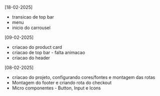 
[18-02-2025]
- transicao de top bar
- menu
- inicio do carrousel


[09-02-2025]
- criacao do product card
- criacao de top bar - falta animacao
- criacao do header

[08-02-2025] 
- criacao do projeto, configurando cores/fontes e montagem das rotas
- Montagem do footer e criando rota do checkout
- Micro componentes - Button, Input e Icons

